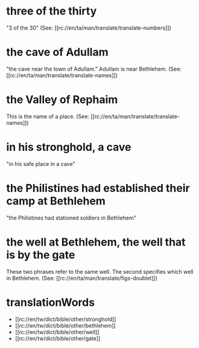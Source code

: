 # three of the thirty

"3 of the 30" (See: [[rc://en/ta/man/translate/translate-numbers]])

# the cave of Adullam

"the cave near the town of Adullam." Adullam is near Bethlehem. (See: [[rc://en/ta/man/translate/translate-names]])

# the Valley of Rephaim

This is the name of a place. (See: [[rc://en/ta/man/translate/translate-names]])

# in his stronghold, a cave

"in his safe place in a cave"

# the Philistines had established their camp at Bethlehem

"the Philistines had stationed soldiers in Bethlehem"

# the well at Bethlehem, the well that is by the gate

These two phrases refer to the same well. The second specifies which well in Bethlehem. (See: [[rc://en/ta/man/translate/figs-doublet]])

# translationWords

* [[rc://en/tw/dict/bible/other/stronghold]]
* [[rc://en/tw/dict/bible/other/bethlehem]]
* [[rc://en/tw/dict/bible/other/well]]
* [[rc://en/tw/dict/bible/other/gate]]
